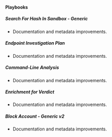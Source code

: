 
#### Playbooks
##### Search For Hash In Sandbox - Generic
- Documentation and metadata improvements.
##### Endpoint Investigation Plan
- Documentation and metadata improvements.
##### Command-Line Analysis
- Documentation and metadata improvements.
##### Enrichment for Verdict
- Documentation and metadata improvements.
##### Block Account - Generic v2
- Documentation and metadata improvements.
